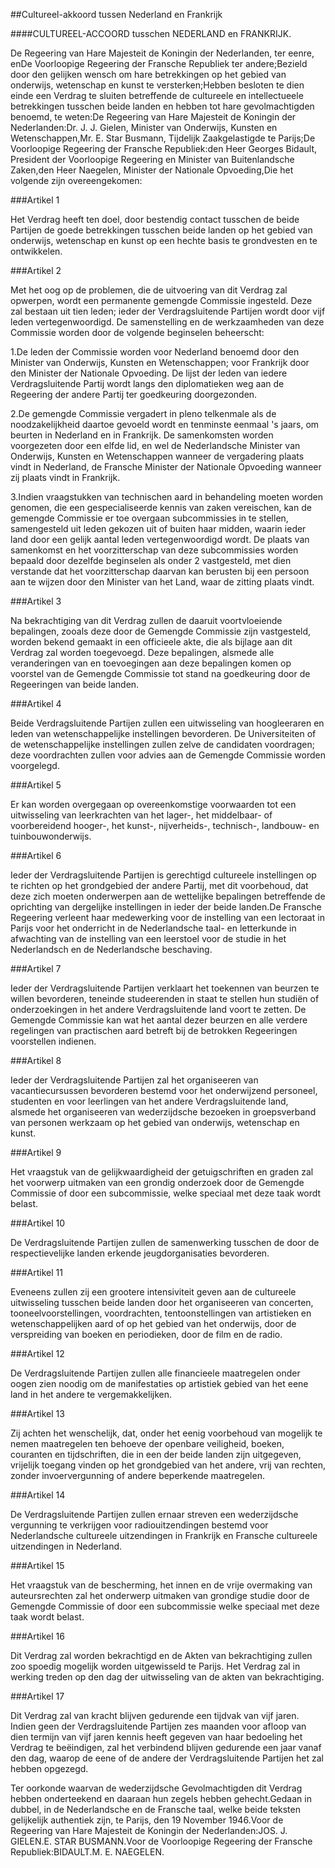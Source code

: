 <meta http-equiv='Content-Type' content='text/html; charset=utf-8' />

##Cultureel-akkoord tussen Nederland en Frankrijk

####CULTUREEL-ACCOORD tusschen NEDERLAND en FRANKRIJK. 

De Regeering van Hare Majesteit de Koningin der Nederlanden, ter eenre, enDe Voorloopige Regeering der Fransche Republiek ter andere;Bezield door den gelijken wensch om hare betrekkingen op het gebied van onderwijs, wetenschap en kunst te versterken;Hebben besloten te dien einde een Verdrag te sluiten betreffende de cultureele en intellectueele betrekkingen tusschen beide landen en hebben tot hare gevolmachtigden benoemd, te weten:De Regeering van Hare Majesteit de Koningin der Nederlanden:Dr. J. J. Gielen, Minister van Onderwijs, Kunsten en Wetenschappen,Mr. E. Star Busmann, Tijdelijk Zaakgelastigde te Parijs;De Voorloopige Regeering der Fransche Republiek:den Heer Georges Bidault, President der Voorloopige Regeering en Minister van Buitenlandsche Zaken,den Heer Naegelen, Minister der Nationale Opvoeding,Die het volgende zijn overeengekomen:

###Artikel 1 

Het Verdrag heeft ten doel, door bestendig contact tusschen de beide Partijen de goede betrekkingen tusschen beide landen op het gebied van onderwijs, wetenschap en kunst op een hechte basis te grondvesten en te ontwikkelen.

###Artikel 2 

Met het oog op de problemen, die de uitvoering van dit Verdrag zal opwerpen, wordt een permanente gemengde Commissie ingesteld. Deze zal bestaan uit tien leden; ieder der Verdragsluitende Partijen wordt door vijf leden vertegenwoordigd. De samenstelling en de werkzaamheden van deze Commissie worden door de volgende beginselen beheerscht:

1.De leden der Commissie worden voor Nederland benoemd door den Minister van Onderwijs, Kunsten en Wetenschappen; voor Frankrijk door den Minister der Nationale Opvoeding. De lijst der leden van iedere Verdragsluitende Partij wordt langs den diplomatieken weg aan de Regeering der andere Partij ter goedkeuring doorgezonden.

2.De gemengde Commissie vergadert in pleno telkenmale als de noodzakelijkheid daartoe gevoeld wordt en tenminste eenmaal 's jaars, om beurten in Nederland en in Frankrijk. De samenkomsten worden voorgezeten door een elfde lid, en wel de Nederlandsche Minister van Onderwijs, Kunsten en Wetenschappen wanneer de vergadering plaats vindt in Nederland, de Fransche Minister der Nationale Opvoeding wanneer zij plaats vindt in Frankrijk.

3.Indien vraagstukken van technischen aard in behandeling moeten worden genomen, die een gespecialiseerde kennis van zaken vereischen, kan de gemengde Commissie er toe overgaan subcommissies in te stellen, samengesteld uit leden gekozen uit of buiten haar midden, waarin ieder land door een gelijk aantal leden vertegenwoordigd wordt. De plaats van samenkomst en het voorzitterschap van deze subcommissies worden bepaald door dezelfde beginselen als onder 2 vastgesteld, met dien verstande dat het voorzitterschap daarvan kan berusten bij een persoon aan te wijzen door den Minister van het Land, waar de zitting plaats vindt.

###Artikel 3 

Na bekrachtiging van dit Verdrag zullen de daaruit voortvloeiende bepalingen, zooals deze door de Gemengde Commissie zijn vastgesteld, worden bekend gemaakt in een officieele akte, die als bijlage aan dit Verdrag zal worden toegevoegd. Deze bepalingen, alsmede alle veranderingen van en toevoegingen aan deze bepalingen komen op voorstel van de Gemengde Commissie tot stand na goedkeuring door de Regeeringen van beide landen.

###Artikel 4 

Beide Verdragsluitende Partijen zullen een uitwisseling van hoogleeraren en leden van wetenschappelijke instellingen bevorderen. De Universiteiten of de wetenschappelijke instellingen zullen zelve de candidaten voordragen; deze voordrachten zullen voor advies aan de Gemengde Commissie worden voorgelegd.

###Artikel 5 

Er kan worden overgegaan op overeenkomstige voorwaarden tot een uitwisseling van leerkrachten van het lager-, het middelbaar- of voorbereidend hooger-, het kunst-, nijverheids-, technisch-, landbouw- en tuinbouwonderwijs.

###Artikel 6 

Ieder der Verdragsluitende Partijen is gerechtigd cultureele instellingen op te richten op het grondgebied der andere Partij, met dit voorbehoud, dat deze zich moeten onderwerpen aan de wettelijke bepalingen betreffende de oprichting van dergelijke instellingen in ieder der beide landen.De Fransche Regeering verleent haar medewerking voor de instelling van een lectoraat in Parijs voor het onderricht in de Nederlandsche taal- en letterkunde in afwachting van de instelling van een leerstoel voor de studie in het Nederlandsch en de Nederlandsche beschaving.

###Artikel 7 

Ieder der Verdragsluitende Partijen verklaart het toekennen van beurzen te willen bevorderen, teneinde studeerenden in staat te stellen hun studiën of onderzoekingen in het andere Verdragsluitende land voort te zetten. De Gemengde Commissie kan wat het aantal dezer beurzen en alle verdere regelingen van practischen aard betreft bij de betrokken Regeeringen voorstellen indienen.

###Artikel 8 

Ieder der Verdragsluitende Partijen zal het organiseeren van vacantiecursussen bevorderen bestemd voor het onderwijzend personeel, studenten en voor leerlingen van het andere Verdragsluitende land, alsmede het organiseeren van wederzijdsche bezoeken in groepsverband van personen werkzaam op het gebied van onderwijs, wetenschap en kunst.

###Artikel 9 

Het vraagstuk van de gelijkwaardigheid der getuigschriften en graden zal het voorwerp uitmaken van een grondig onderzoek door de Gemengde Commissie of door een subcommissie, welke speciaal met deze taak wordt belast.

###Artikel 10 

De Verdragsluitende Partijen zullen de samenwerking tusschen de door de respectievelijke landen erkende jeugdorganisaties bevorderen.

###Artikel 11 

Eveneens zullen zij een grootere intensiviteit geven aan de cultureele uitwisseling tusschen beide landen door het organiseeren van concerten, tooneelvoorstellingen, voordrachten, tentoonstellingen van artistieken en wetenschappelijken aard of op het gebied van het onderwijs, door de verspreiding van boeken en periodieken, door de film en de radio.

###Artikel 12 

De Verdragsluitende Partijen zullen alle financieele maatregelen onder oogen zien noodig om de manifestaties op artistiek gebied van het eene land in het andere te vergemakkelijken.

###Artikel 13 

Zij achten het wenschelijk, dat, onder het eenig voorbehoud van mogelijk te nemen maatregelen ten behoeve der openbare veiligheid, boeken, couranten en tijdschriften, die in een der beide landen zijn uitgegeven, vrijelijk toegang vinden op het grondgebied van het andere, vrij van rechten, zonder invoervergunning of andere beperkende maatregelen.

###Artikel 14 

De Verdragsluitende Partijen zullen ernaar streven een wederzijdsche vergunning te verkrijgen voor radiouitzendingen bestemd voor Nederlandsche cultureele uitzendingen in Frankrijk en Fransche cultureele uitzendingen in Nederland.

###Artikel 15 

Het vraagstuk van de bescherming, het innen en de vrije overmaking van auteursrechten zal het onderwerp uitmaken van grondige studie door de Gemengde Commissie of door een subcommissie welke speciaal met deze taak wordt belast.

###Artikel 16 

Dit Verdrag zal worden bekrachtigd en de Akten van bekrachtiging zullen zoo spoedig mogelijk worden uitgewisseld te Parijs. Het Verdrag zal in werking treden op den dag der uitwisseling van de akten van bekrachtiging.

###Artikel 17 

Dit Verdrag zal van kracht blijven gedurende een tijdvak van vijf jaren. Indien geen der Verdragsluitende Partijen zes maanden voor afloop van dien termijn van vijf jaren kennis heeft gegeven van haar bedoeling het Verdrag te beëindigen, zal het verbindend blijven gedurende een jaar vanaf den dag, waarop de eene of de andere der Verdragsluitende Partijen het zal hebben opgezegd.

Ter oorkonde waarvan de wederzijdsche Gevolmachtigden dit Verdrag hebben onderteekend en daaraan hun zegels hebben gehecht.Gedaan in dubbel, in de Nederlandsche en de Fransche taal, welke beide teksten gelijkelijk authentiek zijn, te Parijs, den 19 November 1946.Voor de Regeering van Hare Majesteit de Koningin der Nederlanden:JOS. J. GIELEN.E. STAR BUSMANN.Voor de Voorloopige Regeering der Fransche Republiek:BIDAULT.M. E. NAEGELEN.

